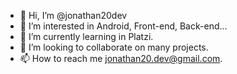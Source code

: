 - 👋 Hi, I’m @jonathan20dev
- 👀 I’m interested in Android, Front-end, Back-end...
- 🌱 I’m currently learning in Platzi.
- 💞️ I’m looking to collaborate on many projects.
- 📫 How to reach me jonathan20.dev@gmail.com.

<!---
jonathan20dev/jonathan20dev is a ✨ special ✨ repository because its `README.md` (this file) appears on your GitHub profile.
You can click the Preview link to take a look at your changes.
--->
